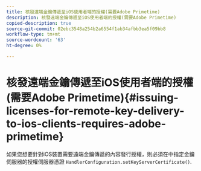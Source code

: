 ```yaml
---
title: 核發遠端金鑰傳遞至iOS使用者端的授權(需要Adobe Primetime)
description: 核發遠端金鑰傳遞至iOS使用者端的授權(需要Adobe Primetime)
copied-description: true
source-git-commit: 02ebc3548a254b2a6554f1ab34afbb3ea5f09bb8
workflow-type: tm+mt
source-wordcount: '63'
ht-degree: 0%

---
```


# 核發遠端金鑰傳遞至iOS使用者端的授權(需要Adobe Primetime){#issuing-licenses-for-remote-key-delivery-to-ios-clients-requires-adobe-primetime}

如果您想要針對iOS裝置需要遠端金鑰傳遞的內容發行授權，則必須在中指定金鑰伺服器的授權伺服器憑證 `HandlerConfiguration.setKeyServerCertificate()`.
